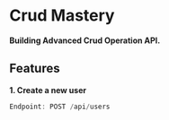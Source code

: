 # **Crud Mastery**

**Building Advanced Crud Operation API.**

## **Features**

**1. Create a new user**
```ts
Endpoint: POST /api/users
```

